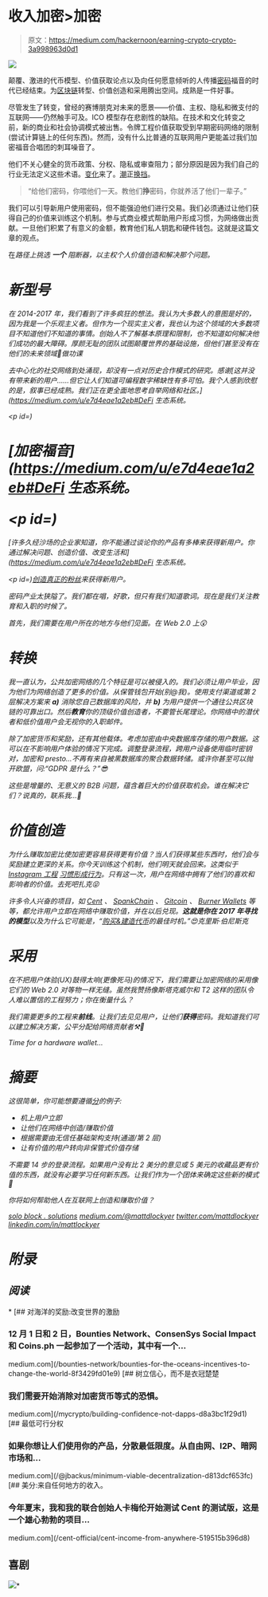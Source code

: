 # 收入加密>加密

> 原文：<https://medium.com/hackernoon/earning-crypto-crypto-3a998963d0d1>

![](img/1a2449180008df20d215381a1771227f.png)

颠覆、激进的代币模型、价值获取论点以及向任何愿意倾听的人传播[密码](https://hackernoon.com/tagged/crypto)福音的时代已经结束。为[区块链](https://hackernoon.com/tagged/blockchain)转型、价值创造和采用腾出空间。成熟是一件好事。

尽管发生了转变，曾经的赛博朋克对未来的愿景——价值、主权、隐私和微支付的互联网——仍然触手可及。ICO 模型存在悲剧性的缺陷。在技术和文化转变之前，新的商业和社会协调模式被出售。令牌工程价值获取受到早期密码网络的限制(尝试计算链上的任何东西)。然而，没有什么比普通的互联网用户更能盖过我们加密福音合唱团的刺耳噪音了。

他们不关心健全的货币政策、分权、隐私或审查阻力；部分原因是因为我们自己的行业无法定义这些术语。[变化](https://abcnews.go.com/Technology/facebook-apple-twitter-linkedin-face-investigations-violating-european/story?id=61411161)来了。[潮](https://www.wsj.com/articles/facebook-ads-will-follow-you-even-when-your-privacy-settings-are-dialed-up-11551362400)正[换挡](https://www.theguardian.com/technology/2019/mar/02/facebook-global-lobbying-campaign-against-data-privacy-laws-investment)。

> “给他们密码，你喂他们一天。教他们**挣**密码，你就养活了他们一辈子。”

我们可以引导新用户使用密码，但不能强迫他们进行交易。我们必须通过让他们获得自己的价值来训练这个机制。参与式商业模式帮助用户形成习惯，为网络做出贡献。一旦他们积累了有意义的金额，教育他们私人钥匙和硬件钱包。这就是这篇文章的观点。

在*路径上挑选 ***一个*** 阻断器，以主权个人价值创造和解决那个问题。*

# *新型号*

*在 2014-2017 年，我们看到了许多疯狂的想法。我认为大多数人的意图是好的，因为我是一个乐观主义者。但作为一个现实主义者，我也认为这个领域的大多数项目不知道他们不知道的事情。创始人不了解基本原理和限制，也不知道如何解决他们成功的最大障碍。厚颜无耻的团队试图颠覆世界的基础设施，但他们甚至没有在他们的未来领域🧐做功课*

*去中心化的社交网络到处涌现，却没有一点对历史合作模式的研究。感谢[这并没有带来新的用户……但它让人们知道可编程数字稀缺性有多可怕。我个人感到欣慰的是，叙事已经成熟。我们正在更全面地思考自举网络和社区。](https://medium.com/u/e7d4eae1a2eb#DeFi </a>生态系统。</p><p id=)*

# *[加密福音](https://medium.com/u/e7d4eae1a2eb#DeFi </a>生态系统。</p><p id=)*

*[许多久经沙场的企业家知道，你不能通过谈论你的产品有多棒来获得新用户。你通过解决问题、创造价值、改变生活和](https://medium.com/u/e7d4eae1a2eb#DeFi </a>生态系统。</p><p id=)[创造真正的粉丝](https://kk.org/thetechnium/1000-true-fans/)来获得新用户。*

*密码产业太狭隘了。我们都在唱，好歌，但只有我们知道歌词。现在是我们关注教育和入职的时候了。*

*首先，我们需要在用户所在的地方与他们见面。在 Web 2.0 上😲*

# *转换*

*我一直认为，公共加密网络的几个特征是可以被侵入的。我们必须让用户毕业，因为他们为网络创造了更多的价值。从保管钱包开始(别@我)。使用支付渠道或第 2 层解决方案来 **a)** 消除您自己数据库的风险，并 **b)** 为用户提供一个通往公共区块链的可靠出口。然后**教育**你的顶级价值创造者，不要管长尾理论。你网络中的潜伏者和低价值用户会无视你的入职邮件。*

*除了加密货币和奖励，还有其他载体。考虑加密由中央数据库存储的用户数据。这可以在不影响用户体验的情况下完成。调整登录流程，跨用户设备使用临时密钥对，加密和 presto…不再有来自被黑数据库的聚合数据转储。或许你甚至可以抛开欧盟，问:“GDPR 是什么？”😎*

*这些是增量的、无意义的 B2B 问题，蕴含着巨大的价值获取机会。谁在解决它们？说真的，联系我…📱*

# *价值创造*

*为什么赚取加密比使加密更容易获得更有价值？当人们获得某些东西时，他们会与奖励建立更深的关系。你今天训练这个机制，他们明天就会回来。这类似于 [Instagram 工程](https://medium.com/u/a4c6efa67fe0?source=post_page-----3a998963d0d1--------------------------------) [习惯形成行为](https://www.nirandfar.com/hooked)。只有这一次，用户在网络中拥有了他们的喜欢和影响者的价值。去死吧扎克😝*

*许多令人兴奋的项目，如 [Cent](https://medium.com/cent-official) 、 [SpankChain](https://medium.com/u/9f9f2cef797a?source=post_page-----3a998963d0d1--------------------------------) 、 [Gitcoin](https://medium.com/gitcoin) 、 [Burner Wallets](https://medium.com/gitcoin/tagged/burner-wallet) 等等，都允许用户立即在网络中赚取价值，并在以后兑现。**这就是你在 2017 年寻找的模型**以及为什么它可能是，“[购买&建造代币](/@cburniske/the-best-time-to-buy-build-tokens-d14ebe7acbd3)的最佳时机。”😍克里斯·伯尼斯克*

# *采用*

*在不把用户体验(UX)鼓得太响(更像死马)的情况下，我们需要让加密网络的采用像它们的 Web 2.0 对等物一样无缝。虽然我赞扬像斯塔克威尔和 T2 这样的团队令人难以置信的工程努力；你在衡量什么？*

*我们需要更多的工程来**前线**。让我们去见见用户，让他们**获得**密码。我知道我们可以建立解决方案，公平分配给网络贡献者⚒️🤗*

*Time for a hardware wallet…*

# *摘要*

*这很简单，你可能想要遵循[分](https://beta.cent.co)的例子:*

*   *机上用户立即*
*   *让他们在网络中创造/赚取价值*
*   *根据需要由无信任基础架构支持(通道/第 2 层)*
*   *让有价值的用户转向非保管式价值存储*

*不需要 14 步的登录流程。如果用户没有比 2 美分的意见或 5 美元的收藏品更有价值的东西，就没有必要学习任何新东西。让我们作为一个团体来确定这些新的模式🤗*

*你将如何帮助他人在互联网上创造和赚取价值？*

*[solo block . solutions](https://soloblock.solutions)
[medium.com/@mattdlockyer](/@mattdlockyer)
[twitter.com/mattdlockyer](http://twitter.com/mattdlockyer)
[linkedin.com/in/mattlockyer](http://linkedin.com/in/mattlockyer)*

# *附录*

## *阅读*

*[](/bounties-network/bounties-for-the-oceans-incentives-to-change-the-world-8f3429fd01e9) [## 对海洋的奖励:改变世界的激励

### 12 月 1 日和 2 日，Bounties Network、ConsenSys Social Impact 和 Coins.ph 一起参加了一个活动，其中有一个…

medium.com](/bounties-network/bounties-for-the-oceans-incentives-to-change-the-world-8f3429fd01e9) [](/mycrypto/building-confidence-not-dapps-d8a3bc1f29d1) [## 树立信心，而不是衣冠楚楚

### 我们需要开始消除对加密货币等式的恐惧。

medium.com](/mycrypto/building-confidence-not-dapps-d8a3bc1f29d1) [](/@jbackus/minimum-viable-decentralization-d813dcf653fc) [## 最低可行分权

### 如果你想让人们使用你的产品，分散最低限度。从自由网、I2P、暗网市场和…

medium.com](/@jbackus/minimum-viable-decentralization-d813dcf653fc) [](/cent-official/cent-income-from-anywhere-519515b396d8) [## 美分:来自任何地方的收入。

### 今年夏末，我和我的联合创始人卡梅伦开始测试 Cent 的测试版，这是一个雄心勃勃的项目…

medium.com](/cent-official/cent-income-from-anywhere-519515b396d8) 

## 喜剧

![](img/1c4fbcbc8d2e23bc9bd58eef85a777fa.png)*